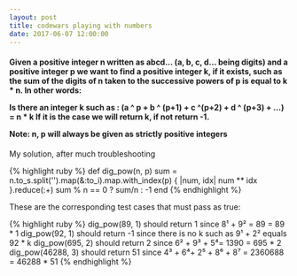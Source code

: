 ```yaml
---
layout: post
title: codewars playing with numbers
date: 2017-06-07 12:00:00
---
```

<h4><p>Given a positive integer n written as abcd... (a, b, c, d... being digits) and a positive integer p we want to find a positive integer k, if it exists, such as the sum of the digits of n taken to the successive powers of p is equal to k * n. In other words:</p>

<p>Is there an integer k such as : (a ^ p + b ^ (p+1) + c ^(p+2) + d ^ (p+3) + ...) = n * k
<strong>If it is the case we will return k, if not return -1.</strong></p>

<p>Note: n, p will always be given as strictly positive integers</p></h4>

<p>My solution, after much troubleshooting</p>
{% highlight ruby %}
def dig_pow(n, p)
  sum = n.to_s.split('').map(&:to_i).map.with_index(p) { |num, idx| num ** idx }.reduce(:+)
  sum % n == 0 ? sum/n : -1
end
{% endhighlight %}

<p>These are the corresponding test cases that must pass as true:</p>
{% highlight ruby %}
dig_pow(89, 1) should return 1 since 8¹ + 9² = 89 = 89 * 1
dig_pow(92, 1) should return -1 since there is no k such as 9¹ + 2² equals 92 * k
dig_pow(695, 2) should return 2 since 6² + 9³ + 5⁴= 1390 = 695 * 2
dig_pow(46288, 3) should return 51 since 4³ + 6⁴+ 2⁵ + 8⁶ + 8⁷ = 2360688 = 46288 * 51
{% endhighlight %}
